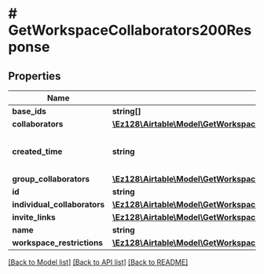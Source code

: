 # # GetWorkspaceCollaborators200Response

## Properties

Name | Type | Description | Notes
------------ | ------------- | ------------- | -------------
**base_ids** | **string[]** |  |
**collaborators** | [**\Ez128\Airtable\Model\GetWorkspaceCollaborators200ResponseCollaborators**](GetWorkspaceCollaborators200ResponseCollaborators.md) |  | [optional]
**created_time** | **string** | A date timestamp in the ISO format, eg:\&quot;2018-01-01T00:00:00.000Z\&quot; |
**group_collaborators** | [**\Ez128\Airtable\Model\GetWorkspaceCollaborators200ResponseGroupCollaborators**](GetWorkspaceCollaborators200ResponseGroupCollaborators.md) |  | [optional]
**id** | **string** |  |
**individual_collaborators** | [**\Ez128\Airtable\Model\GetWorkspaceCollaborators200ResponseIndividualCollaborators**](GetWorkspaceCollaborators200ResponseIndividualCollaborators.md) |  | [optional]
**invite_links** | [**\Ez128\Airtable\Model\GetWorkspaceCollaborators200ResponseInviteLinks**](GetWorkspaceCollaborators200ResponseInviteLinks.md) |  | [optional]
**name** | **string** |  |
**workspace_restrictions** | [**\Ez128\Airtable\Model\GetWorkspaceCollaborators200ResponseWorkspaceRestrictions**](GetWorkspaceCollaborators200ResponseWorkspaceRestrictions.md) |  |

[[Back to Model list]](../../README.md#models) [[Back to API list]](../../README.md#endpoints) [[Back to README]](../../README.md)
